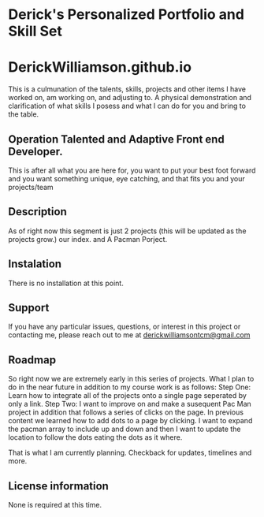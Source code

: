 <h1> Derick's Personalized Portfolio and Skill Set </h1>

# DerickWilliamson.github.io

This is a culmunation of the talents, skills, projects and other items I have worked on, am working on, and adjusting to. A physical demonstration and clarification of what skills I posess and what I can do for you and bring to the table. 

## Operation Talented and Adaptive Front end Developer.
This is after all what you are here for, you want to put your best foot forward and you want something unique, eye catching, and that fits you and your projects/team

## Description
As of right now this segment is just 2 projects (this will be updated as the projects grow.)
our index.
and A Pacman Porject.

## Instalation
There is no installation at this point.

## Support
If you have any particular issues, questions, or interest in this project or contacting me, please reach out to me at derickwilliamsontcm@gmail.com

## Roadmap
So right now we are extremely early in this series of projects. What I plan to do in the near future in addition to my course work is as follows:
Step One: Learn how to integrate all of the projects onto a single page seperated by only a link.
Step Two: I want to improve on and make a susequent Pac Man project in addition that follows a series of clicks on the page. In previous content we learned how to add dots to a page by clicking. I want to expand the pacman array to include up and down and then I want to update the location to follow the dots eating the dots as it where. 

That is what I am currently planning. Checkback for updates, timelines and more.


## License information
None is required at this time.
